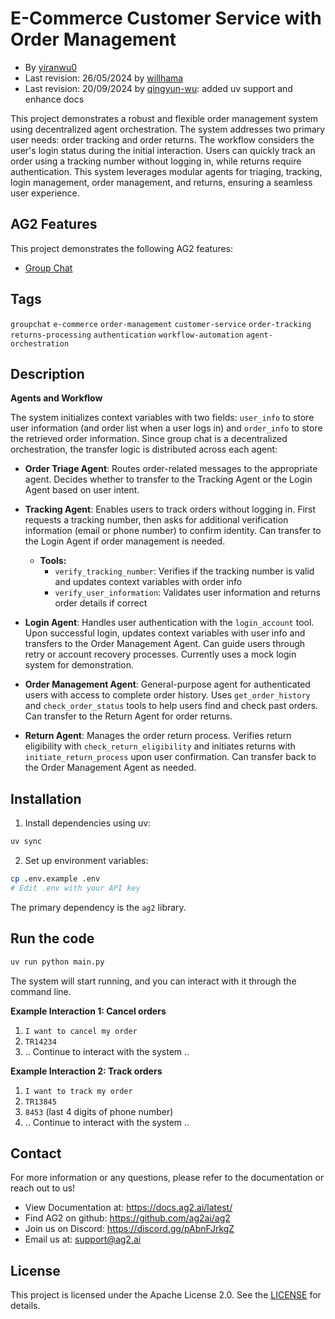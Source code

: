 # E-Commerce Customer Service with Order Management

- By [yiranwu0](https://github.com/yiranwu0)
- Last revision: 26/05/2024 by [willhama](https://github.com/willhama)
- Last revision: 20/09/2024 by [qingyun-wu](https://github.com/qingyun-wu): added uv support and enhance docs

This project demonstrates a robust and flexible order management system using decentralized agent orchestration. The system addresses two primary user needs: order tracking and order returns. The workflow considers the user's login status during the initial interaction. Users can quickly track an order using a tracking number without logging in, while returns require authentication. This system leverages modular agents for triaging, tracking, login management, order management, and returns, ensuring a seamless user experience.

## AG2 Features

This project demonstrates the following AG2 features:

- [Group Chat](https://docs.ag2.ai/latest/docs/user-guide/advanced-concepts/orchestration/group-chat/introduction/#purpose-and-benefits)

## Tags

`groupchat` `e-commerce` `order-management` `customer-service` `order-tracking` `returns-processing` `authentication` `workflow-automation` `agent-orchestration`


## Description

**Agents and Workflow**

The system initializes context variables with two fields: `user_info` to store user information (and order list when a user logs in) and `order_info` to store the retrieved order information. Since group chat is a decentralized orchestration, the transfer logic is distributed across each agent:

- **Order Triage Agent**: Routes order-related messages to the appropriate agent. Decides whether to transfer to the Tracking Agent or the Login Agent based on user intent.

- **Tracking Agent**: Enables users to track orders without logging in. First requests a tracking number, then asks for additional verification information (email or phone number) to confirm identity. Can transfer to the Login Agent if order management is needed.

  - **Tools:**
    - `verify_tracking_number`: Verifies if the tracking number is valid and updates context variables with order info
    - `verify_user_information`: Validates user information and returns order details if correct

- **Login Agent**: Handles user authentication with the `login_account` tool. Upon successful login, updates context variables with user info and transfers to the Order Management Agent. Can guide users through retry or account recovery processes. Currently uses a mock login system for demonstration.

- **Order Management Agent**: General-purpose agent for authenticated users with access to complete order history. Uses `get_order_history` and `check_order_status` tools to help users find and check past orders. Can transfer to the Return Agent for order returns.

- **Return Agent**: Manages the order return process. Verifies return eligibility with `check_return_eligibility` and initiates returns with `initiate_return_process` upon user confirmation. Can transfer back to the Order Management Agent as needed.

## Installation

1. Install dependencies using uv:

```bash
uv sync
```

2. Set up environment variables:

```bash
cp .env.example .env
# Edit .env with your API key
```

The primary dependency is the `ag2` library.

## Run the code

```python
uv run python main.py
```

The system will start running, and you can interact with it through the command line.

**Example Interaction 1: Cancel orders**

1. `I want to cancel my order`
2. `TR14234`
3. .. Continue to interact with the system ..

**Example Interaction 2: Track orders**

1. `I want to track my order`
2. `TR13845`
3. `8453` (last 4 digits of phone number)
4. .. Continue to interact with the system ..

## Contact

For more information or any questions, please refer to the documentation or reach out to us!

- View Documentation at: https://docs.ag2.ai/latest/
- Find AG2 on github: https://github.com/ag2ai/ag2
- Join us on Discord: https://discord.gg/pAbnFJrkgZ
- Email us at: support@ag2.ai

## License

This project is licensed under the Apache License 2.0. See the [LICENSE](../LICENSE) for details.
